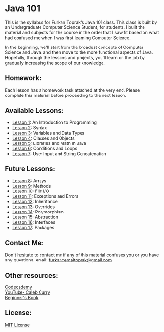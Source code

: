# Java 101

This is the syllabus for Furkan Toprak's Java 101 class. This class is built by an Undergraduate Computer Science Student, for students. I built the material and subjects for the course in the order that I saw fit based on what had confused me when I was first learning Computer Science.

In the beginning, we'll start from the broadest concepts of Computer Science and Java, and then move to the more functional aspects of Java. Hopefully, through the lessons and projects, you'll learn on the job by gradually increasing the scope of our knowledge.

## Homework: 
Each lesson has a homework task attached at the very end. Please complete this material before proceeding to the next lesson.

## Available Lessons:
* [Lesson 1](lessons/lesson1.md): An Introduction to Programming
* [Lesson 2](lessons/lesson2.md): Syntax
* [Lesson 3](lessons/lesson3.md): Variables and Data Types
* [Lesson 4](lessons/lesson4.md): Classes and Objects
* [Lesson 5](lessons/lesson5.md): Libraries and Math in Java
* [Lesson 6](lessons/lesson6.md): Conditions and Loops
* [Lesson 7](lessons/lesson7.md): User Input and String Concatenation

## Future Lessons:
* [Lesson 8](lessons/lesson8.md): Arrays
* [Lesson 9](lessons/lesson9.md): Methods
* [Lesson 10](lessons/lesson10.md): File I/O
* [Lesson 11](lessons/lesson11.md): Exceptions and Errors
* [Lesson 12](lessons/lesson12.md): Inheritance
* [Lesson 13](lessons/lesson13.md): Overrides
* [Lesson 14](lessons/lesson14.md): Polymorphism
* [Lesson 15](lessons/lesson15.md): Abstraction
* [Lesson 16](lessons/lesson16.md): Interfaces
* [Lesson 17](lessons/lesson17.md): Packages

## Contact Me:
Don't hesitate to contact me if any of this material confuses you or you have any questions.
email: [furkancemaltoprak@gmail.com](mailto:furkancemaltoprak@gmail.com)

## Other resources:
[Codecademy](https://www.codecademy.com)<br>
[YouTube- Caleb Curry](https://www.youtube.com/playlist?list=PL_c9BZzLwBRKIMP_xNTJxi9lIgQhE51rF)<br>
[Beginner's Book](https://beginnersbook.com/)

## License:
[MIT License](LICENSE.txt)
